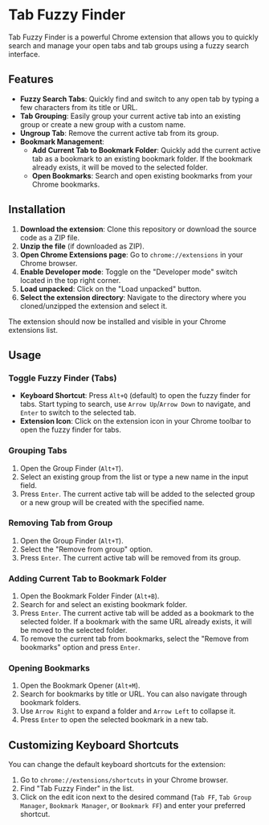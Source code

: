 # Tab Fuzzy Finder
Tab Fuzzy Finder is a powerful Chrome extension that allows you to quickly search and manage your open tabs and tab groups using a fuzzy search interface.

## Features

- **Fuzzy Search Tabs**: Quickly find and switch to any open tab by typing a few characters from its title or URL.
- **Tab Grouping**: Easily group your current active tab into an existing group or create a new group with a custom name.
- **Ungroup Tab**: Remove the current active tab from its group.
- **Bookmark Management**:
    - **Add Current Tab to Bookmark Folder**: Quickly add the current active tab as a bookmark to an existing bookmark folder. If the bookmark already exists, it will be moved to the selected folder.
    - **Open Bookmarks**: Search and open existing bookmarks from your Chrome bookmarks.

## Installation

1.  **Download the extension**: Clone this repository or download the source code as a ZIP file.
2.  **Unzip the file** (if downloaded as ZIP).
3.  **Open Chrome Extensions page**: Go to `chrome://extensions` in your Chrome browser.
4.  **Enable Developer mode**: Toggle on the "Developer mode" switch located in the top right corner.
5.  **Load unpacked**: Click on the "Load unpacked" button.
6.  **Select the extension directory**: Navigate to the directory where you cloned/unzipped the extension and select it.

The extension should now be installed and visible in your Chrome extensions list.

## Usage

### Toggle Fuzzy Finder (Tabs)

-   **Keyboard Shortcut**: Press `Alt+Q` (default) to open the fuzzy finder for tabs. Start typing to search, use `Arrow Up`/`Arrow Down` to navigate, and `Enter` to switch to the selected tab.
-   **Extension Icon**: Click on the extension icon in your Chrome toolbar to open the fuzzy finder for tabs.

### Grouping Tabs

1.  Open the Group Finder (`Alt+T`).
2.  Select an existing group from the list or type a new name in the input field.
3.  Press `Enter`. The current active tab will be added to the selected group or a new group will be created with the specified name.

### Removing Tab from Group

1.  Open the Group Finder (`Alt+T`).
2.  Select the "Remove from group" option.
3.  Press `Enter`. The current active tab will be removed from its group.

### Adding Current Tab to Bookmark Folder

1.  Open the Bookmark Folder Finder (`Alt+B`).
2.  Search for and select an existing bookmark folder.
3.  Press `Enter`. The current active tab will be added as a bookmark to the selected folder. If a bookmark with the same URL already exists, it will be moved to the selected folder.
4.  To remove the current tab from bookmarks, select the "Remove from bookmarks" option and press `Enter`.

### Opening Bookmarks

1.  Open the Bookmark Opener (`Alt+M`).
2.  Search for bookmarks by title or URL. You can also navigate through bookmark folders.
3.  Use `Arrow Right` to expand a folder and `Arrow Left` to collapse it.
4.  Press `Enter` to open the selected bookmark in a new tab.

## Customizing Keyboard Shortcuts

You can change the default keyboard shortcuts for the extension:

1.  Go to `chrome://extensions/shortcuts` in your Chrome browser.
2.  Find "Tab Fuzzy Finder" in the list.
3.  Click on the edit icon next to the desired command (`Tab FF`, `Tab Group Manager`, `Bookmark Manager`, or `Bookmark FF`) and enter your preferred shortcut.
